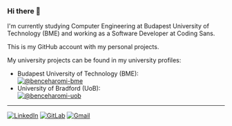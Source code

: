 ### Hi there 🚀

I'm currently studying Computer Engineering at Budapest University of Technology (BME) and working as a Software Developer at Coding Sans.

This is my GitHub account with my personal projects.

My university projects can be found in my university profiles:
* Budapest University of Technology (BME):\
  [![@benceharomi-bme](https://img.shields.io/badge/benceharomi--bme-313131?style=for-the-badge&logo=github)](https://github.com/benceharomi-bme) 
* University of Bradford (UoB):\
  [![@benceharomi-uob](https://img.shields.io/badge/benceharomi--uob-313131?style=for-the-badge&logo=github)](https://github.com/benceharomi-uob)

---

[![LinkedIn](https://img.shields.io/badge/LinkedIn-313131?style=for-the-badge&logo=linkedin&logoColor=blue)](https://www.linkedin.com/in/benceharomi/)
[![GitLab](https://img.shields.io/badge/GitLab-313131?style=for-the-badge&logo=gitlab)](https://gitlab.com/benceharomi/)
[![Gmail](https://img.shields.io/badge/Gmail-313131?style=for-the-badge&logo=gmail&logoColor=red)](mailto:bence.haromi@gmail.com)

